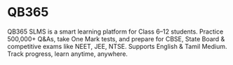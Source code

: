 # QB365
QB365 SLMS is a smart learning platform for Class 6–12 students. Practice 500,000+ Q&amp;As, take One Mark tests, and prepare for CBSE, State Board &amp; competitive exams like NEET, JEE, NTSE. Supports English &amp; Tamil Medium. Track progress, learn anytime, anywhere.
